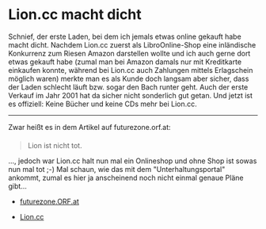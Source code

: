 # Lion.cc macht dicht

Schnief, der erste Laden, bei dem ich jemals etwas online gekauft habe macht dicht. Nachdem Lion.cc zuerst als LibroOnline-Shop eine inländische Konkurrenz zum Riesen Amazon darstellen wollte und ich auch gerne dort etwas gekauft habe (zumal man bei Amazon damals nur mit Kreditkarte einkaufen konnte, während bei Lion.cc auch Zahlungen mittels Erlagschein möglich waren) merkte man es als Kunde doch langsam aber sicher, dass der Laden schlecht läuft bzw. sogar den Bach runter geht. Auch der erste Verkauf im Jahr 2001 hat da sicher nicht sonderlich gut getan. Und jetzt ist es offiziell: Keine Bücher und keine CDs mehr bei Lion.cc.

-------------------------------



Zwar heißt es in dem Artikel auf futurezone.orf.at:

<blockquote>Lion ist nicht tot.</blockquote>

..., jedoch war Lion.cc halt nun mal ein Onlineshop und ohne Shop ist sowas nun mal tot ;-) Mal schaun, wie das mit dem "Unterhaltungsportal" ankommt, zumal es hier ja anscheinend noch nicht einmal genaue Pläne gibt...



* <a href="http://futurezone.orf.at/futurezone.orf?read=detail&#038;id=259847&#038;channel=2">futurezone.ORF.at</a>

* <a href="http://www.lion.cc">Lion.cc</a>